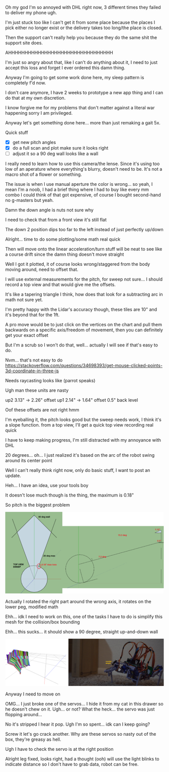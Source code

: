 Oh my god I'm so annoyed with DHL right now, 3 different times they failed to deliver my phone ugh.

I'm just stuck too like I can't get it from some place because the places I pick either no longer exist or the delivery takes too long/the place is closed.

Then the support can't really help you because they do the same shit the support site does.

AHHHHHHHHHHHHHHHHHHHHHHHHHHHHHHHH

I'm just so angry about that, like I can't do anything about it, I need to just accept this loss and forget I ever ordered this damn thing.

Anyway I'm going to get some work done here, my sleep pattern is completely f'd now.

I don't care anymore, I have 2 weeks to prototype a new app thing and I can do that at my own discretion.

I know forgive me for my problems that don't matter against a literal war happening sorry I am privileged.

Anyway let's get something done here... more than just remaking a gait 5x.

Quick stuff

- [x] get new pitch angles
- [x] do a full scan and plot make sure it looks right
- [ ] adjust it so a 90 deg wall looks like a wall

I really need to learn how to use this camera/the lense. Since it's using too low of an aperature where everything's blurry, doesn't need to be. It's not a macro shot of a flower or something.

The issue is when I use manual aperture the color is wrong... so yeah, I mean I'm a noob, I had a brief thing where I had to buy like every mm combo I could think of that got expensive, of course I bought second-hand no g-masters but yeah.

Damn the down angle is nuts not sure why

I need to check that from a front view it's still flat

The down 2 position dips too far to the left instead of just perfectly up/down

Alright... time to do some plotting/some math real quick

Then will move onto the linear acceleration/turn stuff will be neat to see like a course drift since the damn thing doesn't move straight

Well I got it plotted, it of course looks wrong/staggered from the body moving around, need to offset that.

I will use external measurements for the pitch, for sweep not sure... I should record a top view and that would give me the offsets.

It's like a tapering triangle I think, how does that look for a subtracting arc in math not sure yet.

I'm pretty happy with the Lidar's accuracy though, these tiles are 10" and it's beyond that for the 1ft.

A pro move would be to just click on the vertices on the chart and pull them backwards on a specific axis/freedom of movement, then you can definitely get your exact offset

But I'm a scrub so I won't do that, well... actually I will see if that's easy to do.

Nvm... that's not easy to do
https://stackoverflow.com/questions/34698393/get-mouse-clicked-points-3d-coordinate-in-three-js

Needs raycasting looks like (parrot speaks)

Ugh man these units are nasty


up2 3.13" -> 2.26" offset
up1 2.14" -> 1.64" offset
0.5" back level

Oof these offsets are not right hmm

I'm eyeballing it, the pitch looks good but the sweep needs work, I think it's a slope function. from a top view, I'll get a quick top view recording real quick

I have to keep making progress, I'm still distracted with my annoyance with DHL

20 degrees... oh... I just realized it's based on the arc of the robot swing around its center point

Well I can't really think right now, only do basic stuff, I want to post an update.

Heh... I have an idea, use your tools boy

It doesn't lose much though is the thing, the maximum is 0.18"

So pitch is the biggest problem

<img src="../../media/03-02-2022--offsets.png" width="800"/>

Actually I rotated the right part around the wrong axis, it rotates on the lower peg, modified math

Ehh... idk I need to work on this, one of the tasks I have to do is simplify this mesh for the collision/box bounding

Ehh... this sucks... it should show a 90 degree, straight up-and-down wall

<img src="../../media/03-02-2022--still-weird-measurements.png" width="800"/>

Anyway I need to move on

OMG... I just broke one of the servos... I hide it from my cat in this drawer so he doesn't chew on it. Ugh... or not? What the heck... the servo was just flopping around...

No it's stripped I hear it pop. Ugh I'm so spent... idk can I keep going?

Screw it let's go crack another. Why are these servos so nasty out of the box, they're greasy as hell.

Ugh I have to check the servo is at the right position

Alright leg fixed, looks right, had a thought (ooh) will use the light blinks to indicate distance so I don't have to grab data, robot can be free.

